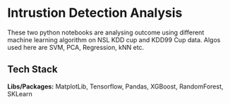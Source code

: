 
# Intrustion Detection Analysis

These two python notebooks are analysing outcome using different machine learning algorithm on NSL KDD cup and KDD99 Cup data. Algos used here are SVM, PCA, Regression, kNN etc.


## Tech Stack

**Libs/Packages:** MatplotLib, Tensorflow, Pandas, XGBoost, RandomForest, SKLearn

